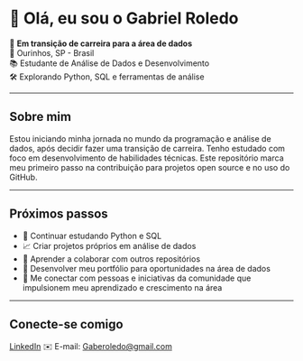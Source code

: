 # 👋 Olá, eu sou o Gabriel Roledo

🎯 **Em transição de carreira para a área de dados**  
📍 Ourinhos, SP - Brasil  
📚 Estudante de Análise de Dados e Desenvolvimento  
🛠️ Explorando Python, SQL e ferramentas de análise  

---

## Sobre mim

Estou iniciando minha jornada no mundo da programação e análise de dados, após decidir fazer uma transição de carreira. Tenho estudado com foco em desenvolvimento de habilidades técnicas. Este repositório marca meu primeiro passo na contribuição para projetos open source e no uso do GitHub.

---

## Próximos passos

- 📌 Continuar estudando Python e SQL  
- 📈 Criar projetos próprios em análise de dados  
- 🤝 Aprender a colaborar com outros repositórios  
- 🚀 Desenvolver meu portfólio para oportunidades na área de dados
- 👥 Me conectar com pessoas e iniciativas da comunidade que impulsionem meu aprendizado e crescimento na área
 

---

## Conecte-se comigo

[LinkedIn](https://www.linkedin.com/in/gabriel-roledo)
✉️ E-mail: Gaberoledo@gmail.com
